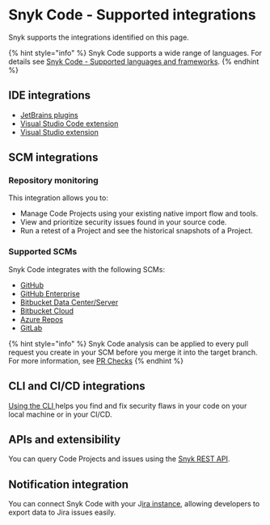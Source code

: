 # Snyk Code - Supported integrations

Snyk supports the integrations identified on this page.

{% hint style="info" %}
Snyk Code supports a wide range of languages. For details see [Snyk Code - Supported languages and frameworks](snyk-code-supported-languages-and-frameworks.md).
{% endhint %}

## **IDE integrations**

* [JetBrains plugins](../../../integrations/ide-tools/jetbrains-plugins/)
* [Visual Studio Code extension](../../../integrations/ide-tools/visual-studio-code-extension/)
* [Visual Studio extension](../../../integrations/ide-tools/visual-studio-extension/)

## SCM integrations

### Repository monitoring

This integration allows you to:

* Manage Code Projects using your existing native import flow and tools.
* View and prioritize security issues found in your source code.
* Run a retest of a Project and see the historical snapshots of a Project.

### Supported SCMs

Snyk Code integrates with the following SCMs:

* [GitHub](https://docs.snyk.io/integrations/git-repository-scm-integrations/github-integration)
* [GitHub Enterprise](https://docs.snyk.io/integrations/git-repository-scm-integrations/github-enterprise-integration)
* [Bitbucket Data Center/Server](https://docs.snyk.io/integrations/git-repository-scm-integrations/bitbucket-data-center-server-integration)
* [Bitbucket Cloud](https://docs.snyk.io/integrations/git-repository-scm-integrations/bitbucket-cloud-integration)
* [Azure Repos](https://docs.snyk.io/integrations/git-repository-scm-integrations/azure-repos-integration)
* [GitLab](https://docs.snyk.io/integrations/git-repository-scm-integrations/gitlab-integration)

{% hint style="info" %}
Snyk Code analysis can be applied to every pull request you create in your SCM before you merge it into the target branch. For more information, see [PR Checks](../../run-pr-checks/)
{% endhint %}

## CLI and CI/CD integrations

[Using the CLI ](../cli-for-snyk-code/)helps you find and fix security flaws in your code on your local machine or in your CI/CD.

## APIs and extensibility

You can query Code Projects and issues using the [Snyk REST API](https://apidocs.snyk.io/#overview).

## Notification integration

You can connect Snyk Code with your J[ira instance](../../../integrations/notifications-ticketing-system-integrations/jira.md), allowing developers to export data to Jira issues easily.

